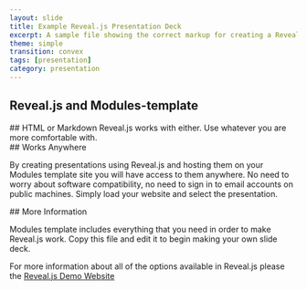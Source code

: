 ```yaml
---
layout: slide
title: Example Reveal.js Presentation Deck
excerpt: A sample file showing the correct markup for creating a Reveal.js slide deck
theme: simple
transition: convex
tags: [presentation]
category: presentation
---
```

<section data-markdown>

# Reveal.js and Modules-template


</section>

<section data-markdown>
## HTML or Markdown
Reveal.js works with either. Use whatever you are more comfortable with.

</section>

<section data-markdown>
## Works Anywhere

By creating presentations using Reveal.js and hosting them on your Modules template site you will have access to them anywhere. No need to worry about software compatibility, no need to sign in to email accounts on public machines. Simply load your website and select the presentation.

</section>

<section data-markdown>
## More Information

Modules template includes everything that you need in order to make Reveal.js work. Copy this file and edit it to begin making your own slide deck.  

For more information about all of the options available in Reveal.js please the [Reveal.js Demo Website](http://lab.hakim.se/reveal-js/#/)


</section>
